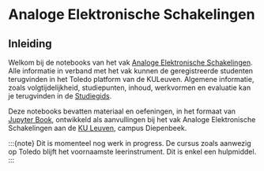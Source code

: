 # Analoge Elektronische Schakelingen

## Inleiding

Welkom bij de notebooks van het vak [Analoge Elektronische Schakelingen](https://studiegidswww.uhasselt.be/opleidingsonderdeel.aspx?a=2024&i=2600). Alle informatie in verband met het vak kunnen de geregistreerde studenten terugvinden in het Toledo platform van de KULeuven. Algemene informatie, zoals volgtijdelijkheid, studiepunten, inhoud, werkvormen en evaluatie kan je terugvinden in de [Studiegids](https://studiegidswww.uhasselt.be/opleidingsonderdeel.aspx?a=2024&i=2600).

Deze notebooks bevatten materiaal en oefeningen, in het formaat van [Jupyter Book](https://jupyterbook.org/intro.html), ontwikkeld als aanvullingen bij het vak Analoge Elektronische Schakelingen aan de [KU Leuven](https://www.kuleuven.be), campus Diepenbeek.

:::{note}
Dit is momenteel nog werk in progress. De cursus zoals aanwezig op Toledo blijft het voornaamste leerinstrument. Dit is enkel een hulpmiddel.
:::

